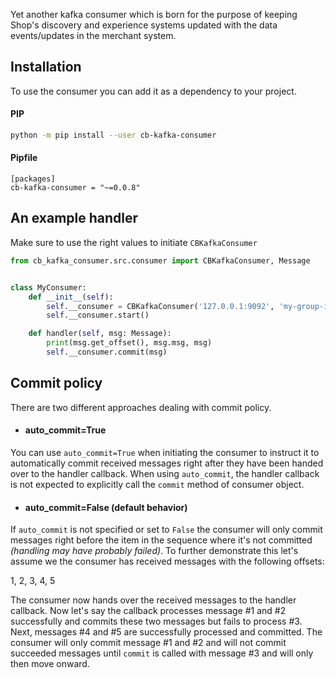 Yet another kafka consumer which is born for the purpose of keeping Shop's
discovery and experience systems updated with the data events/updates
in the merchant system.

## Installation

To use the consumer you can add it as a dependency to your project.

#### PIP

```Bash
python -m pip install --user cb-kafka-consumer
```

#### Pipfile

```
[packages]
cb-kafka-consumer = "~=0.0.8"
```

## An example handler

Make sure to use the right values to initiate ``CBKafkaConsumer``

```Python
from cb_kafka_consumer.src.consumer import CBKafkaConsumer, Message


class MyConsumer:
    def __init__(self):
        self.__consumer = CBKafkaConsumer('127.0.0.1:9092', 'my-group-id', 'my-topic', self.handler, batch_size=20)
        self.__consumer.start()

    def handler(self, msg: Message):
        print(msg.get_offset(), msg.msg, msg)
        self.__consumer.commit(msg)
```

## Commit policy

There are two different approaches dealing with commit policy.

- #### auto_commit=True

You can use ``auto_commit=True`` when initiating the consumer to instruct it to automatically
commit received messages right after they have been handed over to the handler callback. When
using ``auto_commit``, the handler callback is not expected to explicitly call the ``commit``
method of consumer object.

- #### auto_commit=False (default behavior)

If ``auto_commit`` is not specified or set to ``False`` the consumer will only commit messages
right before the item in the sequence where it's not committed *(handling may have probably failed)*.
To further demonstrate this let's assume we the consumer has received messages with the following
offsets:

1, 2, 3, 4, 5

The consumer now hands over the received messages to the handler callback. Now let's say the callback
processes message #1 and #2 successfully and commits these two messages but fails to process #3. Next,
messages #4 and #5 are successfully processed and committed. The consumer will only commit message #1
and #2 and will not commit succeeded messages until ``commit`` is called with message #3 and will
only then move onward.   